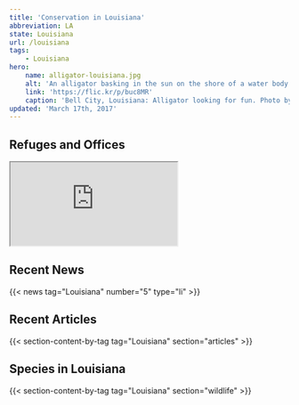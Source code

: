 ```yaml
---
title: 'Conservation in Louisiana'
abbreviation: LA
state: Louisiana
url: /louisiana
tags:
    - Louisiana
hero:
    name: alligator-louisiana.jpg
    alt: 'An alligator basking in the sun on the shore of a water body.'
    link: 'https://flic.kr/p/buc8MR'
    caption: 'Bell City, Louisiana: Alligator looking for fun. Photo by Corey Douglas.'
updated: 'March 17th, 2017'
---
```


## Refuges and Offices
<iframe src="https://usfws.github.io/southeast-mega-map/?state=LA&scroll=false" class="state-map"></iframe>

## Recent News
{{< news tag="Louisiana" number="5" type="li" >}}

## Recent Articles
{{< section-content-by-tag tag="Louisiana" section="articles" >}}

## Species in Louisiana
{{< section-content-by-tag tag="Louisiana" section="wildlife" >}}
